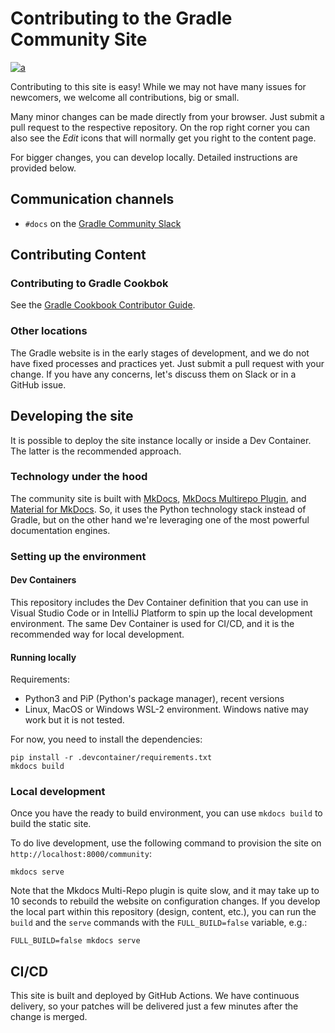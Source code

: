 # Contributing to the Gradle Community Site

[![a](https://img.shields.io/badge/slack-%23docs-brightgreen?style=flat&logo=slack)](./contributing/community-slack.md)

Contributing to this site is easy!
While we may not have many issues for newcomers,
we welcome all contributions, big or small. 

Many minor changes can be made directly from your browser.
Just submit a pull request to the respective repository.
On the rop right corner you can also see the _Edit_ icons
that will normally get you right to the content page.

For bigger changes, you can develop locally. 
Detailed instructions are provided below.

## Communication channels

- `#docs` on the [Gradle Community Slack](./contributing/community-slack.md)

## Contributing Content

### Contributing to Gradle Cookbok

See the [Gradle Cookbook Contributor Guide](./cookbook/CONTRIBUTING.md).

### Other locations

The Gradle website is in the early stages of development,
and we do not have fixed processes and practices yet.
Just submit a pull request with your change.
If you have any concerns, let's discuss them on Slack or in a GitHub issue.

## Developing the site

It is possible to deploy the site instance locally or inside a Dev Container.
The latter is the recommended approach.

### Technology under the hood

The community site is built with [MkDocs](https://www.mkdocs.org/),
[MkDocs Multirepo Plugin](https://github.com/jdoiro3/mkdocs-multirepo-plugin/tree/main),
and [Material for MkDocs](https://squidfunk.github.io/mkdocs-material).
So, it uses the Python technology stack instead of Gradle,
but on the other hand we're leveraging one of the most powerful documentation engines.

### Setting up the environment

#### Dev Containers

This repository includes the Dev Container definition that you can use in Visual Studio Code or in IntelliJ Platform
to spin up the local development environment.
The same Dev Container is used for CI/CD, and it is the recommended way for local development.

#### Running locally

Requirements:

- Python3 and PiP (Python's package manager), recent versions
- Linux, MacOS or Windows WSL-2 environment.
  Windows native may work but it is not tested.

For now, you need to install the dependencies:

```shell
pip install -r .devcontainer/requirements.txt
mkdocs build
```

### Local development

Once you have the ready to build environment,
you can use `mkdocs build` to build the static site.

To do live development, use the following command to provision the site on `http://localhost:8000/community`:

```shell
mkdocs serve
```

Note that the Mkdocs Multi-Repo plugin is quite slow,
and it may take up to 10 seconds to rebuild the website on configuration changes.
If you develop the local part within this repository (design, content, etc.),
you can run the `build` and the `serve` commands with the `FULL_BUILD=false` variable, e.g.:

```shell
FULL_BUILD=false mkdocs serve
```

## CI/CD

This site is built and deployed by GitHub Actions.
We have continuous delivery, so your patches will be delivered just a few minutes
after the change is merged.
